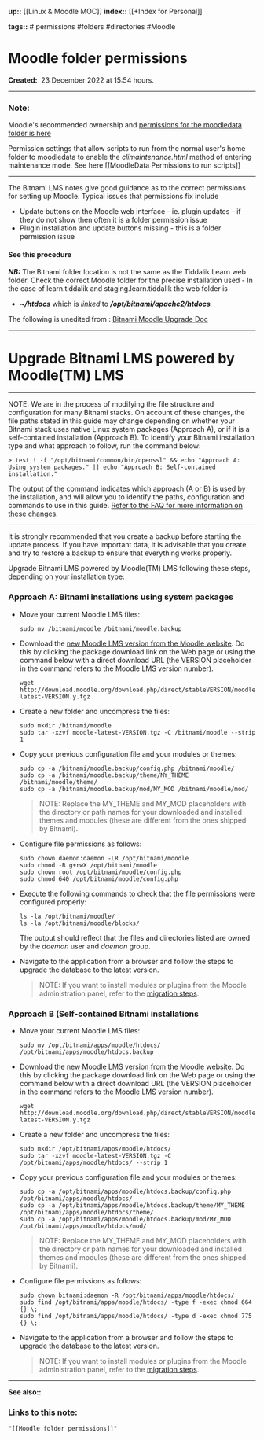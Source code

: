 **up::** [[Linux & Moodle MOC]]
**index::** [[+Index for Personal]]
 

**tags::** #
permissions #folders #directories #Moodle 

# Moodle folder permissions

**Created:**  23 December 2022 at  15:54 hours.

___
### Note:

Moodle's recommended ownership and [permissions for the moodledata folder is here](https://docs.moodle.org/35/en/Security_recommendations#Running_Moodle_on_a_dedicated_server)

Permission settings that allow scripts to run from the normal user's home folder to moodledata to enable the *climaintenance.html* method of entering maintenance mode. See here [[MoodleData Permissions to run  scripts]]

-----------------------

The Bitnami LMS notes give good guidance as to the correct  permissions for setting up Moodle.
Typical issues that permissions fix include
- Update buttons on the Moodle web interface - ie. plugin updates - if they do not show then often it is a folder permission issue
- Plugin installation and update buttons missing - this is a folder permission issue

#### See this procedure

***NB:***
The Bitnami folder location is not the same as the Tiddalik Learn web folder. Check the correct Moodle folder for the precise installation used - 
In the case of learn.tiddalik and staging.learn.tiddalik the web folder is
- ***~/htdocs***  which is *linked* to ***/opt/bitnami/apache2/htdocs***

The following is unedited from : [Bitnami Moodle Upgrade Doc](https://docs.bitnami.com/general/apps/moodle/administration/upgrade/)

---

# Upgrade Bitnami LMS powered by Moodle(TM) LMS

---
NOTE: We are in the process of modifying the file structure and configuration for many Bitnami stacks. On account of these changes, the file paths stated in this guide may change depending on whether your Bitnami stack uses native Linux system packages (Approach A), or if it is a self-contained installation (Approach B). To identify your Bitnami installation type and what approach to follow, run the command below:

```
> test ! -f "/opt/bitnami/common/bin/openssl" && echo "Approach A: Using system packages." || echo "Approach B: Self-contained installation."
```
The output of the command indicates which approach (A or B) is used by the installation, and will allow you to identify the paths, configuration and commands to use in this guide. [Refer to the FAQ for more information on these changes](https://docs.bitnami.com/general/faq/get-started/understand-upcoming-changes/).

---

It is strongly recommended that you create a backup before starting the update process. If you have important data, it is advisable that you create and try to restore a backup to ensure that everything works properly.

Upgrade Bitnami LMS powered by Moodle(TM) LMS following these steps, depending on your installation type:

### Approach A: Bitnami installations using system packages

-   Move your current Moodle LMS files:
    
    ```
    sudo mv /bitnami/moodle /bitnami/moodle.backup
    ```
    
-   Download the [new Moodle LMS version from the Moodle website](https://download.moodle.org/releases/latest/). Do this by clicking the package download link on the Web page or using the command below with a direct download URL (the VERSION placeholder in the command refers to the Moodle LMS version number).
    
    ```
    wget http://download.moodle.org/download.php/direct/stableVERSION/moodle-latest-VERSION.y.tgz
    ```
    
-   Create a new folder and uncompress the files:
    
    ```
    sudo mkdir /bitnami/moodle
    sudo tar -xzvf moodle-latest-VERSION.tgz -C /bitnami/moodle --strip 1
    ```
    
-   Copy your previous configuration file and your modules or themes:
    
    ```
    sudo cp -a /bitnami/moodle.backup/config.php /bitnami/moodle/
    sudo cp -a /bitnami/moodle.backup/theme/MY_THEME /bitnami/moodle/theme/
    sudo cp -a /bitnami/moodle.backup/mod/MY_MOD /bitnami/moodle/mod/
    ```
    
    > NOTE: Replace the MY_THEME and MY_MOD placeholders with the directory or path names for your downloaded and installed themes and modules (these are different from the ones shipped by Bitnami).
    
-   Configure file permissions as follows:
    
    ```
    sudo chown daemon:daemon -LR /opt/bitnami/moodle
    sudo chmod -R g+rwX /opt/bitnami/moodle
    sudo chown root /opt/bitnami/moodle/config.php
    sudo chmod 640 /opt/bitnami/moodle/config.php
    ```
    
-   Execute the following commands to check that the file permissions were configured properly:
    
    ```
    ls -la /opt/bitnami/moodle/
    ls -la /opt/bitnami/moodle/blocks/
    ```
    
    The output should reflect that the files and directories listed are owned by the _daemon_ user and _daemon_ group.
    
-   Navigate to the application from a browser and follow the steps to upgrade the database to the latest version.
    
    > NOTE: If you want to install modules or plugins from the Moodle administration panel, refer to the [migration steps](https://docs.bitnami.com/general/apps/moodle/administration/migrate/).
    

### Approach B (Self-contained Bitnami installations

-   Move your current Moodle LMS files:
    
    ```
    sudo mv /opt/bitnami/apps/moodle/htdocs/ /opt/bitnami/apps/moodle/htdocs.backup
    ```
    
-   Download the [new Moodle LMS version from the Moodle website](https://download.moodle.org/releases/latest/). Do this by clicking the package download link on the Web page or using the command below with a direct download URL (the VERSION placeholder in the command refers to the Moodle LMS version number).
    
    ```
    wget http://download.moodle.org/download.php/direct/stableVERSION/moodle-latest-VERSION.y.tgz
    ```
    
-   Create a new folder and uncompress the files:
    
    ```
    sudo mkdir /opt/bitnami/apps/moodle/htdocs/
    sudo tar -xzvf moodle-latest-VERSION.tgz -C /opt/bitnami/apps/moodle/htdocs/ --strip 1
    ```
    
-   Copy your previous configuration file and your modules or themes:
    
    ```
    sudo cp -a /opt/bitnami/apps/moodle/htdocs.backup/config.php /opt/bitnami/apps/moodle/htdocs/
    sudo cp -a /opt/bitnami/apps/moodle/htdocs.backup/theme/MY_THEME /opt/bitnami/apps/moodle/htdocs/theme/
    sudo cp -a /opt/bitnami/apps/moodle/htdocs.backup/mod/MY_MOD /opt/bitnami/apps/moodle/htdocs/mod/
    ```
    
    > NOTE: Replace the MY_THEME and MY_MOD placeholders with the directory or path names for your downloaded and installed themes and modules (these are different from the ones shipped by Bitnami).
    
-   Configure file permissions as follows:
    
    ```
    sudo chown bitnami:daemon -R /opt/bitnami/apps/moodle/htdocs/
    sudo find /opt/bitnami/apps/moodle/htdocs/ -type f -exec chmod 664 {} \;
    sudo find /opt/bitnami/apps/moodle/htdocs/ -type d -exec chmod 775 {} \;
    ```
    
-   Navigate to the application from a browser and follow the steps to upgrade the database to the latest version.
    
    > NOTE: If you want to install modules or plugins from the Moodle administration panel, refer to the [migration steps](https://docs.bitnami.com/general/apps/moodle/administration/migrate/).

---

**See also::** 

### Links to this note:
```query
"[[Moodle folder permissions]]"
```

